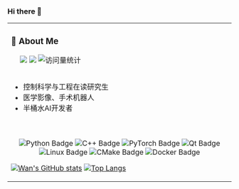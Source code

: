 ### Hi there 👋

<table>
<tr><td>

### 🤺 About Me

<!-- profile logo 个人资料徽标 -->
<div align="left">

  <div>
    &emsp;
    <a href="https://www.zhihu.com/people/hao-xue-de-wa-86"><img src="https://img.shields.io/badge/Zhihu-知乎-blue" /></a>
    <a href="https://blog.csdn.net/wan_15"><img src="https://img.shields.io/badge/CSDN-论坛-c32136" /></a>
    <img src="https://komarev.com/ghpvc/?username=WenHao-L&label=Views&color=0e75b6&style=flat" alt="访问量统计" />
  </div>

</div>

<!-- for beauty 留个空行好看点 -->
<div>&nbsp;</div>

- 控制科学与工程在读研究生
- 医学影像、手术机器人
- 半桶水AI开发者

<!-- for beauty 留个空行好看点 -->
<div>&nbsp;</div>

</td></tr>
<tr><td>

<!--  skill badge 技能徽章 -->
<div align="center" >

![Python Badge](https://img.shields.io/badge/Python-3776AB?logo=python&logoColor=fff&style=flat)
![C++ Badge](https://img.shields.io/badge/C%2B%2B-00599C?logo=cplusplus&logoColor=fff&style=flat)
![PyTorch Badge](https://img.shields.io/badge/PyTorch-FEFEFE?logo=pytorch&logoColor=#EE4C2C&style=flat)
![Qt Badge](https://img.shields.io/badge/Qt-41CD52?logo=qt&logoColor=fff&style=flat)
![Linux Badge](https://img.shields.io/badge/Linux-FCC624?logo=linux&logoColor=000&style=flat)
![CMake Badge](https://img.shields.io/badge/CMake-064F8C?logo=CMake&logoColor=#DF0000&style=flat)
![Docker Badge](https://img.shields.io/badge/Docker-3776AB?logo=Docker&logoColor=#2496ED&style=flat)

</div>

[![Wan's GitHub stats](https://github-readme-stats.vercel.app/api?username=WenHao-L&show_icons=true&count_private=true&theme=radical)](https://github.com/anuraghazra/github-readme-stats)
[![Top Langs](https://github-readme-stats.vercel.app/api/top-langs/?username=WenHao-L&layout=compact&theme=radical)](https://github.com/anuraghazra/github-readme-stats)
